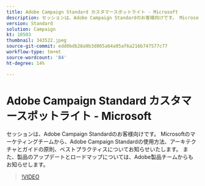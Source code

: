 ```yaml
---
title: Adobe Campaign Standard カスタマースポットライト - Microsoft
description: セッションは、Adobe Campaign Standardのお客様向けです。 Microsoftのマーケティングチームから、Adobe Campaign Standardの使用方法に関する連絡が届きます。
version: Standard
solution: Campaign
kt: 10503
thumbnail: 343522.jpeg
source-git-commit: edd0bdb28a9b3d065a64a95af6a216b747577c77
workflow-type: tm+mt
source-wordcount: '84'
ht-degree: 14%

---
```


# Adobe Campaign Standard カスタマースポットライト - Microsoft

セッションは、Adobe Campaign Standardのお客様向けです。 Microsoftのマーケティングチームから、Adobe Campaign Standardの使用方法、アーキテクチャとガイドの原則、ベストプラクティスについてお知らせいたします。 また、製品のアップデートとロードマップについては、Adobe製品チームからもお知らせします。

>[!VIDEO](https://video.tv.adobe.com/v/343522/?quality=12&learn=on)
